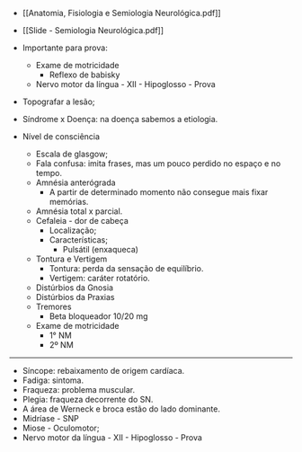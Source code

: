 - [[Anatomia, Fisiologia e Semiologia Neurológica.pdf]]
- [[Slide - Semiologia Neurológica.pdf]]

- Importante para prova: 
	- Exame de motricidade 
		- Reflexo de babisky
	- Nervo motor da língua - XII - Hipoglosso - Prova

- Topografar a lesão;
- Síndrome x Doença: na doença sabemos a etiologia. 
- Nível de consciência
	- Escala de glasgow; 
	- Fala confusa: imita frases, mas um pouco perdido no espaço e no tempo. 
	- Amnésia anterógrada
		- A partir de determinado momento não consegue mais fixar memórias. 
	- Amnésia total x parcial. 
	- Cefaleia - dor de cabeça
		- Localização;
		- Características; 
			- Pulsátil (enxaqueca)
	- Tontura e Vertigem
		- Tontura: perda da sensação de equilíbrio. 
		- Vertigem: caráter rotatório. 
	- Distúrbios da Gnosia
	- Distúrbios da Praxias
	- Tremores
		- Beta bloqueador 10/20 mg
	- Exame de motricidade
		- 1° NM
		- 2º NM

---
- Síncope: rebaixamento de origem cardíaca. 
- Fadiga: sintoma. 
- Fraqueza: problema muscular. 
- Plegia: fraqueza decorrente do SN. 
- A área de Werneck e broca estão do lado dominante. 
- Midríase - SNP
- Miose  - Oculomotor;
- Nervo motor da língua - XII - Hipoglosso - Prova